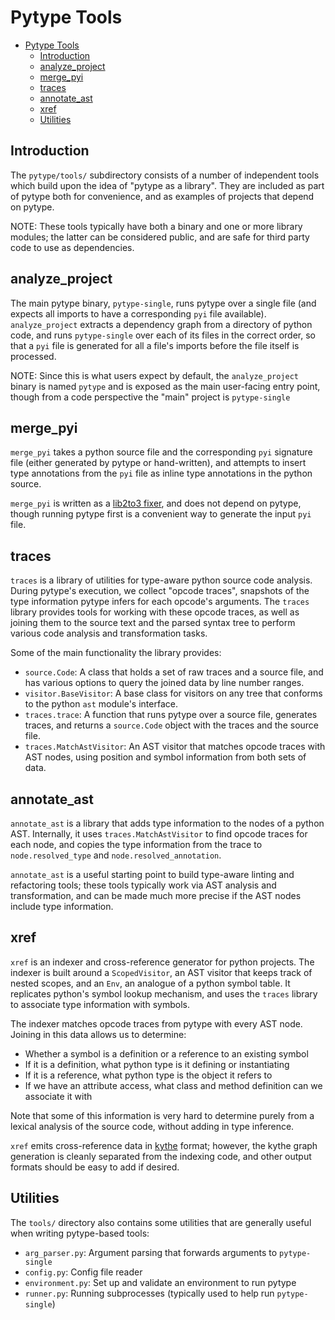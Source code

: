# Pytype Tools

<!--*
freshness: { owner: 'mdemello' reviewed: '2020-11-06' }
*-->

<!--ts-->
   * [Pytype Tools](#pytype-tools)
      * [Introduction](#introduction)
      * [analyze_project](#analyze_project)
      * [merge_pyi](#merge_pyi)
      * [traces](#traces)
      * [annotate_ast](#annotate_ast)
      * [xref](#xref)
      * [Utilities](#utilities)

<!-- Added by: rechen, at: 2021-11-19T12:52-08:00 -->

<!--te-->

## Introduction

The `pytype/tools/` subdirectory consists of a number of independent tools which
build upon the idea of "pytype as a library". They are included as part of
pytype both for convenience, and as examples of projects that depend on pytype.

NOTE: These tools typically have both a binary and one or more library modules;
the latter can be considered public, and are safe for third party code to use as
dependencies.

## analyze\_project

The main pytype binary, `pytype-single`, runs pytype over a single file (and
expects all imports to have a corresponding `pyi` file available).
`analyze_project` extracts a dependency graph from a directory of python code,
and runs `pytype-single` over each of its files in the correct order, so that a
`pyi` file is generated for all a file's imports before the file itself is
processed.

NOTE: Since this is what users expect by default, the `analyze_project` binary is
named `pytype` and is exposed as the main user-facing entry point, though from a
code perspective the "main" project is `pytype-single`

## merge\_pyi

`merge_pyi` takes a python source file and the corresponding `pyi` signature
file (either generated by pytype or hand-written), and attempts to insert type
annotations from the `pyi` file as inline type annotations in the python source.

`merge_pyi` is written as a [lib2to3 fixer][lib2to3], and does not depend on
pytype, though running pytype first is a convenient way to generate the input
`pyi` file.

## traces

`traces` is a library of utilities for type-aware python source code analysis.
During pytype's execution, we collect "opcode traces", snapshots of the type
information pytype infers for each opcode's arguments. The `traces` library
provides tools for working with these opcode traces, as well as joining them to
the source text and the parsed syntax tree to perform various code analysis and
transformation tasks.

Some of the main functionality the library provides:

* `source.Code`: A class that holds a set of raw traces and a source file, and
  has various options to query the joined data by line number ranges.
* `visitor.BaseVisitor`: A base class for visitors on any tree that conforms to
  the python `ast` module's interface.
* `traces.trace`: A function that runs pytype over a source file, generates
  traces, and returns a `source.Code` object with the traces and the source
  file.
* `traces.MatchAstVisitor`: An AST visitor that matches opcode traces with AST
  nodes, using position and symbol information from both sets of data.

## annotate\_ast

`annotate_ast` is a library that adds type information to the nodes of a python
AST. Internally, it uses `traces.MatchAstVisitor` to find opcode traces for each
node, and copies the type information from the trace to `node.resolved_type` and
`node.resolved_annotation`.

`annotate_ast` is a useful starting point to build type-aware linting and
refactoring tools; these tools typically work via AST analysis and
transformation, and can be made much more precise if the AST nodes include type
information.

## xref

`xref` is an indexer and cross-reference generator for python projects. The
indexer is built around a `ScopedVisitor`, an AST visitor that keeps track of
nested scopes, and an `Env`, an analogue of a python symbol table. It replicates
python's symbol lookup mechanism, and uses the `traces` library to associate
type information with symbols.

The indexer matches opcode traces from pytype with every AST node. Joining in
this data allows us to determine:

* Whether a symbol is a definition or a reference to an existing symbol
* If it is a definition, what python type is it defining or instantiating
* If it is a reference, what python type is the object it refers to
* If we have an attribute access, what class and method definition can we
  associate it with

Note that some of this information is very hard to determine purely from a
lexical analysis of the source code, without adding in type inference.

`xref` emits cross-reference data in [kythe][kythe] format; however,
the kythe graph generation is cleanly separated from the indexing code, and
other output formats should be easy to add if desired.

## Utilities

The `tools/` directory also contains some utilities that are generally useful
when writing pytype-based tools:

* `arg_parser.py`: Argument parsing that forwards arguments to `pytype-single`
* `config.py`: Config file reader
* `environment.py`: Set up and validate an environment to run pytype
* `runner.py`: Running subprocesses (typically used to help run `pytype-single`)

[lib2to3]: https://docs.python.org/3/library/2to3.html#module-lib2to3
[kythe]: https://kythe.io/
